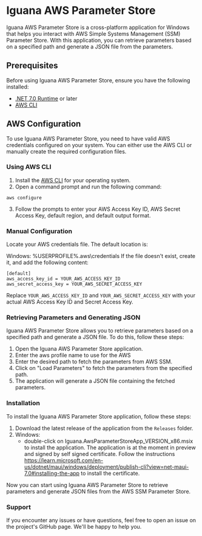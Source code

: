 ﻿# Iguana AWS Parameter Store

Iguana AWS Parameter Store is a cross-platform application for Windows that helps you interact with AWS Simple Systems Management (SSM) Parameter Store. With this application, you can retrieve parameters based on a specified path and generate a JSON file from the parameters.

## Prerequisites

Before using Iguana AWS Parameter Store, ensure you have the following installed:

- [.NET 7.0 Runtime](https://dotnet.microsoft.com/download/dotnet/7.0/runtime) or later
- [AWS CLI](https://aws.amazon.com/cli/)

## AWS Configuration

To use Iguana AWS Parameter Store, you need to have valid AWS credentials configured on your system. You can either use the AWS CLI or manually create the required configuration files.

### Using AWS CLI

1. Install the [AWS CLI](https://aws.amazon.com/cli/) for your operating system.
2. Open a command prompt and run the following command:

```aws configure```

3. Follow the prompts to enter your AWS Access Key ID, AWS Secret Access Key, default region, and default output format.

### Manual Configuration
Locate your AWS credentials file. The default location is:

Windows: %USERPROFILE%\.aws\credentials
If the file doesn't exist, create it, and add the following content:

```
[default]
aws_access_key_id = YOUR_AWS_ACCESS_KEY_ID
aws_secret_access_key = YOUR_AWS_SECRET_ACCESS_KEY
```

Replace `YOUR_AWS_ACCESS_KEY_ID` and `YOUR_AWS_SECRET_ACCESS_KEY` with your actual AWS Access Key ID and Secret Access Key.

### Retrieving Parameters and Generating JSON
Iguana AWS Parameter Store allows you to retrieve parameters based on a specified path and generate a JSON file. To do this, follow these steps:

1. Open the Iguana AWS Parameter Store application.
2. Enter the aws profile name to use for the AWS
3. Enter the desired path to fetch the parameters from AWS SSM.
4. Click on "Load Parameters" to fetch the parameters from the specified path.
5. The application will generate a JSON file containing the fetched parameters.

### Installation
To install the Iguana AWS Parameter Store application, follow these steps:

1. Download the latest release of the application from the `Releases` folder.
2. Windows: 
   - double-click on Iguana.AwsParameterStoreApp_VERSION_x86.msix to install the application. The application is at the moment in preview and signed by self signed certificate. Follow the instructions https://learn.microsoft.com/en-us/dotnet/maui/windows/deployment/publish-cli?view=net-maui-7.0#installing-the-app to install the certificate.

Now you can start using Iguana AWS Parameter Store to retrieve parameters and generate JSON files from the AWS SSM Parameter Store.

### Support
If you encounter any issues or have questions, feel free to open an issue on the project's GitHub page. We'll be happy to help you.
